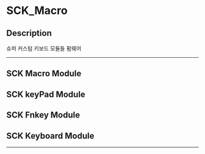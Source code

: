 # SCK_Macro

## Description
슈퍼 커스텀 키보드 모듈들 펌웨어

***

## SCK Macro Module

## SCK keyPad Module

## SCK Fnkey Module

## SCK Keyboard Module

***
